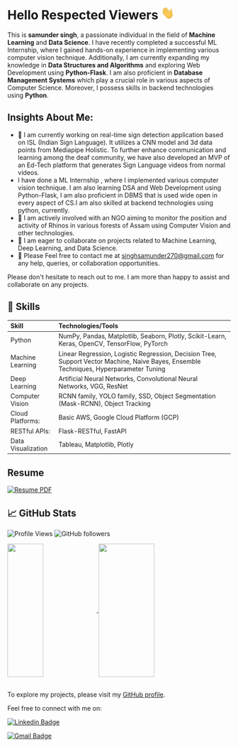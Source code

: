 # Hello Respected Viewers <img src="https://github.com/AsadAzam/AsadAzam/blob/master/wave.gif" width="30px" height="30px">

This is **samunder singh**, a passionate individual in the field of **Machine Learning** and **Data Science**. 
I have recently completed a successful ML Internship, where I gained hands-on experience in implementing various computer vision technique. Additionally, I am currently expanding my knowledge in **Data Structures and Algorithms** and exploring Web Development using **Python-Flask**. I am also proficient in **Database Management Systems** which play a crucial role in various aspects of Computer Science. Moreover, I possess skills in backend technologies using **Python**.

## Insights About Me:

- 🔭 I am currently working on real-time sign detection application based on ISL (Indian Sign Language). It utilizes a CNN model and 3d data points from Mediapipe Holistic. To further enhance communication and learning among the deaf community, we have also developed an MVP of an Ed-Tech platform that generates Sign Language videos from normal videos.
- I have done a ML Internship , where I implemented various computer vision technique. I am also learning DSA and Web Development using Python-Flask, I am also proficient in  DBMS that is used wide open in every aspect of CS.I am also skilled at backend technologies using python, currently.  
- 🌱 I am actively involved with an NGO aiming to monitor the position and activity of Rhinos in various forests of Assam using Computer Vision and other technologies.
- 👯 I am eager to collaborate on projects related to Machine Learning, Deep Learning, and Data Science.
- 💬 Please Feel free to contact me at singhsamunder270@gmail.com for any help, queries, or collaboration opportunities.

Please don't hesitate to reach out to me. I am more than happy to assist and collaborate on any projects.

## :notebook_with_decorative_cover: Skills

| Skill | Technologies/Tools |
|:--|:------------|
| Python | NumPy, Pandas, Matplotlib, Seaborn, Plotly, Scikit-Learn, Keras, OpenCV, TensorFlow, PyTorch |
| Machine Learning | Linear Regression, Logistic Regression, Decision Tree, Support Vector Machine, Naive Bayes, Ensemble Techniques, Hyperparameter Tuning |
| Deep Learning | Artificial Neural Networks, Convolutional Neural Networks, VGG, ResNet |
| Computer Vision | RCNN family, YOLO family, SSD, Object Segmentation (Mask-RCNN), Object Tracking |
|Cloud Platforms:| Basic AWS, Google Cloud Platform (GCP) |
| RESTful APIs: | Flask-RESTful, FastAPI|
| Data Visualization | Tableau, Matplotlib, Plotly |


## Resume

[![Resume PDF](https://img.shields.io/badge/View%20Resume-PDF-blue)](https://drive.google.com/file/d/1HcspY18g5uxRrvlRxT9iDwquLHYzv6gy/view?usp=sharing)



## &#x1f4c8; GitHub Stats


![Profile Views](https://komarev.com/ghpvc/?username=samthakur587&color=blue) ![GitHub followers](https://img.shields.io/github/followers/samthakur587?label=Follow&style=social)


<a href="https://github.com/samthakur587">
  <img align="center" src="https://github-readme-stats.vercel.app/api/top-langs/?username=samthakur587&hide=java,html&title_color=ffffff&text_color=c9cacc&icon_color=2bbc8a&bg_color=1d1f21" height="300" width="40%"/>
</a>
<a href="https://github.com/samthakur587">
  <img align="center" src="https://github-readme-stats.vercel.app/api?username=samthakur587&show_icons=true&title_color=ffffff&icon_color=bb2acf&text_color=daf7dc&bg_color=151515" height="300" width="50%"/>
</a>
<br>
<br>

To explore my projects, please visit my [GitHub profile](https://github.com/samthakur587).


Feel free to connect with me on:

[![Linkedin Badge](https://img.shields.io/badge/-LinkedIn-blue?style=flat-square&logo=Linkedin&logoColor=white&link=https://www.linkedin.com/in/samunder-singh/)](https://www.linkedin.com/in/samunder-singh/)

[![Gmail Badge](https://img.shields.io/badge/-Gmail-c14438?style=flat-square&logo=Gmail&logoColor=white&link=mailto:singhsamunder270@gmail.com)](mailto:singhsamunder270@gmail.com)


